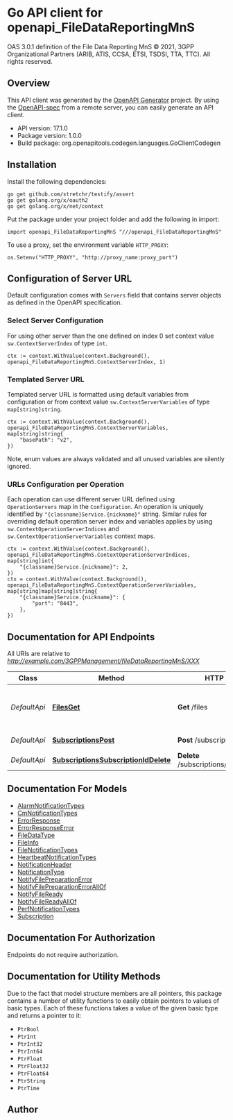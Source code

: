 # Go API client for openapi_FileDataReportingMnS

OAS 3.0.1 definition of the File Data Reporting MnS © 2021, 3GPP Organizational Partners (ARIB, ATIS, CCSA, ETSI, TSDSI, TTA, TTC). All rights reserved.

## Overview
This API client was generated by the [OpenAPI Generator](https://openapi-generator.tech) project.  By using the [OpenAPI-spec](https://www.openapis.org/) from a remote server, you can easily generate an API client.

- API version: 17.1.0
- Package version: 1.0.0
- Build package: org.openapitools.codegen.languages.GoClientCodegen

## Installation

Install the following dependencies:

```shell
go get github.com/stretchr/testify/assert
go get golang.org/x/oauth2
go get golang.org/x/net/context
```

Put the package under your project folder and add the following in import:

```golang
import openapi_FileDataReportingMnS "///openapi_FileDataReportingMnS"
```

To use a proxy, set the environment variable `HTTP_PROXY`:

```golang
os.Setenv("HTTP_PROXY", "http://proxy_name:proxy_port")
```

## Configuration of Server URL

Default configuration comes with `Servers` field that contains server objects as defined in the OpenAPI specification.

### Select Server Configuration

For using other server than the one defined on index 0 set context value `sw.ContextServerIndex` of type `int`.

```golang
ctx := context.WithValue(context.Background(), openapi_FileDataReportingMnS.ContextServerIndex, 1)
```

### Templated Server URL

Templated server URL is formatted using default variables from configuration or from context value `sw.ContextServerVariables` of type `map[string]string`.

```golang
ctx := context.WithValue(context.Background(), openapi_FileDataReportingMnS.ContextServerVariables, map[string]string{
	"basePath": "v2",
})
```

Note, enum values are always validated and all unused variables are silently ignored.

### URLs Configuration per Operation

Each operation can use different server URL defined using `OperationServers` map in the `Configuration`.
An operation is uniquely identified by `"{classname}Service.{nickname}"` string.
Similar rules for overriding default operation server index and variables applies by using `sw.ContextOperationServerIndices` and `sw.ContextOperationServerVariables` context maps.

```golang
ctx := context.WithValue(context.Background(), openapi_FileDataReportingMnS.ContextOperationServerIndices, map[string]int{
	"{classname}Service.{nickname}": 2,
})
ctx = context.WithValue(context.Background(), openapi_FileDataReportingMnS.ContextOperationServerVariables, map[string]map[string]string{
	"{classname}Service.{nickname}": {
		"port": "8443",
	},
})
```

## Documentation for API Endpoints

All URIs are relative to *http://example.com/3GPPManagement/fileDataReportingMnS/XXX*

Class | Method | HTTP request | Description
------------ | ------------- | ------------- | -------------
*DefaultApi* | [**FilesGet**](docs/DefaultApi.md#filesget) | **Get** /files | Read information about available files
*DefaultApi* | [**SubscriptionsPost**](docs/DefaultApi.md#subscriptionspost) | **Post** /subscriptions | Create a subscription
*DefaultApi* | [**SubscriptionsSubscriptionIdDelete**](docs/DefaultApi.md#subscriptionssubscriptioniddelete) | **Delete** /subscriptions/{subscriptionId} | Delete a subscription


## Documentation For Models

 - [AlarmNotificationTypes](docs/AlarmNotificationTypes.md)
 - [CmNotificationTypes](docs/CmNotificationTypes.md)
 - [ErrorResponse](docs/ErrorResponse.md)
 - [ErrorResponseError](docs/ErrorResponseError.md)
 - [FileDataType](docs/FileDataType.md)
 - [FileInfo](docs/FileInfo.md)
 - [FileNotificationTypes](docs/FileNotificationTypes.md)
 - [HeartbeatNotificationTypes](docs/HeartbeatNotificationTypes.md)
 - [NotificationHeader](docs/NotificationHeader.md)
 - [NotificationType](docs/NotificationType.md)
 - [NotifyFilePreparationError](docs/NotifyFilePreparationError.md)
 - [NotifyFilePreparationErrorAllOf](docs/NotifyFilePreparationErrorAllOf.md)
 - [NotifyFileReady](docs/NotifyFileReady.md)
 - [NotifyFileReadyAllOf](docs/NotifyFileReadyAllOf.md)
 - [PerfNotificationTypes](docs/PerfNotificationTypes.md)
 - [Subscription](docs/Subscription.md)


## Documentation For Authorization

 Endpoints do not require authorization.


## Documentation for Utility Methods

Due to the fact that model structure members are all pointers, this package contains
a number of utility functions to easily obtain pointers to values of basic types.
Each of these functions takes a value of the given basic type and returns a pointer to it:

* `PtrBool`
* `PtrInt`
* `PtrInt32`
* `PtrInt64`
* `PtrFloat`
* `PtrFloat32`
* `PtrFloat64`
* `PtrString`
* `PtrTime`

## Author



